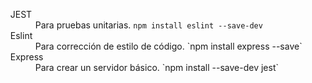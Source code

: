 <ul>
  <dt>JEST</dt><dd>Para pruebas unitarias. <code>npm install eslint --save-dev</code></dd>
  <dt>Eslint</dt><dd>Para corrección de estilo de código. `npm install express --save`</dd>
  <dt>Express</dt><dd>Para crear un servidor básico. `npm install --save-dev jest`</dd>
</ul>